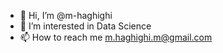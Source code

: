 - 👋 Hi, I’m @m-haghighi
- 👀 I’m interested in Data Science
- 📫 How to reach me m.haghighi.m@gmail.com

<!---
m-haghighi/m-haghighi is a ✨ special ✨ repository because its `README.md` (this file) appears on your GitHub profile.
You can click the Preview link to take a look at your changes.
--->

